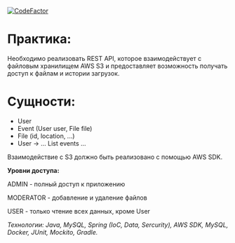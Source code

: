 [![CodeFactor](https://www.codefactor.io/repository/github/sergax/springboot_restapi/badge)](https://www.codefactor.io/repository/github/sergax/springboot_restapi)

# Практика:

Необходимо реализовать REST API, которое взаимодействует с файловым хранилищем AWS S3 и предоставляет 
возможность получать доступ к файлам и истории загрузок.

# Сущности:

- User
- Event (User user, File file)
- File (id, location, ...)
- User -> … List<Events> events ...
  
Взаимодействие с S3 должно быть реализовано с помощью AWS SDK.

**Уровни доступа:**
  
ADMIN - полный доступ к приложению
  
MODERATOR - добавление и удаление файлов
  
USER - только чтение всех данных, кроме User

*Технологии: Java, MySQL, Spring (IoC, Data, Sercurity), AWS SDK, MySQL, Docker, JUnit, Mockito, Gradle.*
